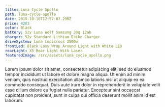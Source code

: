 ```yaml
---
title: Luna Cycle Apollo
path: luna-cycle-apollo
date: 2019-10-18T12:57:07.296Z
price: 4203
color: Black
battery: 52v Luna Wolf Samsung 30q 12ah
charger: 52v Standard Lithium Ebike Charger
driveSystem: Luna Ludicrous 2500w
frontLed: Black Easy Wrap Around Light with White LED
rearLight: X5 Rear Light With Laser
featuredImage: /src/assets/luna_cycle_apollo.png
---
```

Lorem ipsum dolor sit amet, consectetur adipiscing elit, sed do eiusmod tempor incididunt ut labore et dolore magna aliqua. Ut enim ad minim veniam, quis nostrud exercitation ullamco laboris nisi ut aliquip ex ea commodo consequat. Duis aute irure dolor in reprehenderit in voluptate velit esse cillum dolore eu fugiat nulla pariatur. Excepteur sint occaecat cupidatat non proident, sunt in culpa qui officia deserunt mollit anim id est laborum.
